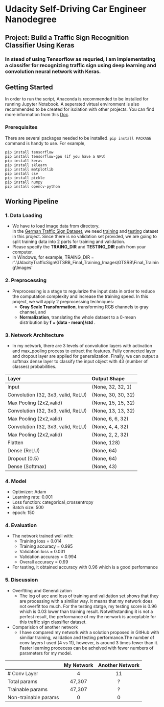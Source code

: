 # Udacity Self-Driving Car Engineer Nanodegree
## Project: Build a Traffic Sign Recognition Classifier Using Keras
### In stead of using Tensorflow as requried, I am implementating a classifer for recognizing traffic sign using deep learning and convolution neural network with Keras. 

## Getting Started
In order to run the script, Anaconda is recommended to be installed for running Jupyter Notebook. A seperated virtual environment is also recommended to be created for isolation with other projects. You can find more information from this [Doc](https://docs.conda.io/projects/conda/en/latest/user-guide/tasks/manage-environments.html).

### Prerequisites

There are several packages needed to be installed. ```pip install PACKAGE ``` command is handy to use. For example, 

```
pip install tensorflow
pip install tensorflow-gpu (if you have a GPU)
pip install keras
pip install sklearn
pip install matplotlib
pip install csv
pip install pickle
pip install numpy
pip install opencv-python
```

## Working Pipeline
### 1. Data Loading
- We have to load image data from directory.<br> In the [German Traffic Sign Dataset](http://benchmark.ini.rub.de/?section=gtsrb&subsection=dataset), we need [training](https://sid.erda.dk/public/archives/daaeac0d7ce1152aea9b61d9f1e19370/GTSRB_Final_Training_Images.zip) and [testing](https://sid.erda.dk/public/archives/daaeac0d7ce1152aea9b61d9f1e19370/GTSRB_Final_Test_Images.zip) dataset in this project. Since there is no validation set provided, we are going to split training data into 2 parts for training and validation.<br> 
- Please specify the **TRAING_DIR** and **TESTING_DIR** path from your computer.<br>
- In Windows, for example, TRAING_DIR = r'.\UdacityTrafficSign\GTSRB_Final_Training_Images\GTSRB\Final_Training\Images'
    
### 2. Preprocessing
- Preprocessing is a stage to regularize the input data in order to reduce the computation complexity and increase the training speed. In this project, we will apply 2 preprocessing techniques:
    - **Gray Scale Transformation**, transforming RGB channels to gray channel, and
    - **Normalization**, translating the whole dataset to a 0-mean distribution by **f = (data - mean)/std** .
    
### 3. Network Architecture
- In my network, there are 3 levels of convolution layers with activation and max_pooling process to extract the features. Fully connected layer and dropout layer are applied for generalization. Finally, we can output a softmax dense layer to classify the input object with 43 (number of classes) probabilities.

|Layer |  Output Shape|
|:------| :------------|
|Input | (None, 32, 32, 1)|
|Convolution (32, 3x3, valid, ReLU)| (None, 30, 30, 32)|
|Max Pooling (2x2,valid)| (None, 15, 15, 32)|
|Convolution (32, 3x3, valid, ReLU)| (None, 13, 13, 32)|
|Max Pooling (2x2,valid)| (None, 6, 6, 32)|
|Convolution (32, 3x3, valid, ReLU)| (None, 4, 4, 32)|
|Max Pooling (2x2,valid)| (None, 2, 2, 32)|
|Flatten| (None, 128)|
|Dense (ReLU)| (None, 64)|
|Dropout (0.5)| (None, 64)|
|Dense (Softmax)| (None, 43)|

### 4. Model
- Optimizer: Adam 
- Learning rate: 0.001
- Loss function: categorical_crossentropy
- Batch size: 500
- epoch: 150

### 4. Evaluation
- The network trained well with:
    - Training loss = 0.014
    - Training accuracy = 0.995
    - Validation loss = 0.031
    - Validation accuracy = 0.994
    - Overall accuracy = 0.99
- For testing, it obtained accuracy with 0.96 which is a good performance

### 5. Discussion
- Overftting and Generalization
    - The log of acc and loss of training and validation set shows that they are processing with a similiar way. It means that my network does not overfit too much. For the testing statge, my testing score is 0.96 which is 0.03 lower than training result. Notwithstanding it is not a perfest result, the performance of my the nerwork is acceptable for this traffic sign classifier dataset.
- Comparision of another network
    - I have compared my network with a solution proposed in GitHub with similiar training, validation and testing performance.The number of conv layers I used (4 vs 11), however, is around 3 times fewer than it. Faster learning procecess can be acheived with fewer numbers of parameters for my model.
    
| |My Network |Another Network|
|:------|:------:|:------------:|
|# Conv Layer| 4| 11|
|Total params| 47,307| ?|
|Trainable params| 47,307| ?|
|Non-trainable params| 0| 0|


